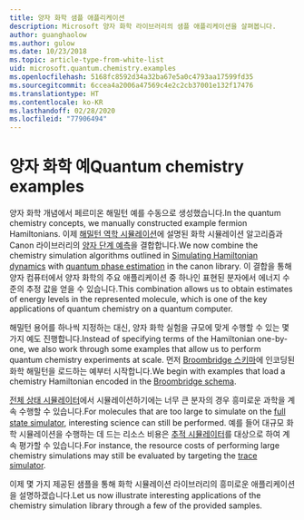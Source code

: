```yaml
---
title: 양자 화학 샘플 애플리케이션
description: Microsoft 양자 화학 라이브러리의 샘플 애플리케이션을 살펴봅니다.
author: guanghaolow
ms.author: gulow
ms.date: 10/23/2018
ms.topic: article-type-from-white-list
uid: microsoft.quantum.chemistry.examples
ms.openlocfilehash: 5168fc8592d34a32ba67e5a0c4793aa17599fd35
ms.sourcegitcommit: 6ccea4a2006a47569c4e2c2cb37001e132f17476
ms.translationtype: HT
ms.contentlocale: ko-KR
ms.lasthandoff: 02/28/2020
ms.locfileid: "77906494"
---
```

# <a name="quantum-chemistry-examples"></a><span data-ttu-id="bfb25-103">양자 화학 예</span><span class="sxs-lookup"><span data-stu-id="bfb25-103">Quantum chemistry examples</span></span>

<span data-ttu-id="bfb25-104">양자 화학 개념에서 페르미온 해밀턴 예를 수동으로 생성했습니다.</span><span class="sxs-lookup"><span data-stu-id="bfb25-104">In the quantum chemistry concepts, we manually constructed example fermion Hamiltonians.</span></span> <span data-ttu-id="bfb25-105">이제 [해밀턴 역학 시뮬레이션](xref:microsoft.quantum.libraries.standard.algorithms)에 설명된 화학 시뮬레이션 알고리즘과 Canon 라이브러리의 [양자 단계 예측](xref:microsoft.quantum.libraries.characterization)을 결합합니다.</span><span class="sxs-lookup"><span data-stu-id="bfb25-105">We now combine the chemistry simulation algorithms outlined in [Simulating Hamiltonian dynamics](xref:microsoft.quantum.libraries.standard.algorithms) with [quantum phase estimation](xref:microsoft.quantum.libraries.characterization) in the canon library.</span></span> <span data-ttu-id="bfb25-106">이 결합을 통해 양자 컴퓨터에서 양자 화학의 주요 애플리케이션 중 하나인 표현된 분자에서 에너지 수준의 추정 값을 얻을 수 있습니다.</span><span class="sxs-lookup"><span data-stu-id="bfb25-106">This combination allows us to obtain  estimates of energy levels in the represented molecule, which is one of the key applications of quantum chemistry on a quantum computer.</span></span> 

<span data-ttu-id="bfb25-107">해밀턴 용어를 하나씩 지정하는 대신, 양자 화학 실험을 규모에 맞게 수행할 수 있는 몇 가지 예도 진행합니다.</span><span class="sxs-lookup"><span data-stu-id="bfb25-107">Instead of specifying terms of the Hamiltonian one-by-one, we also work through some examples that allow us to perform quantum chemistry experiments at scale.</span></span> <span data-ttu-id="bfb25-108">먼저 [Broombridge 스키마](xref:microsoft.quantum.libraries.chemistry.schema.broombridge)에 인코딩된 화학 해밀턴을 로드하는 예부터 시작합니다.</span><span class="sxs-lookup"><span data-stu-id="bfb25-108">We begin with examples that load a chemistry Hamiltonian encoded in the [Broombridge schema](xref:microsoft.quantum.libraries.chemistry.schema.broombridge).</span></span>

<span data-ttu-id="bfb25-109">[전체 상태 시뮬레이터](xref:microsoft.quantum.machines.full-state-simulator)에서 시뮬레이션하기에는 너무 큰 분자의 경우 흥미로운 과학을 계속 수행할 수 있습니다.</span><span class="sxs-lookup"><span data-stu-id="bfb25-109">For molecules that are too large to simulate on the [full state simulator](xref:microsoft.quantum.machines.full-state-simulator), interesting science can still be performed.</span></span> <span data-ttu-id="bfb25-110">예를 들어 대규모 화학 시뮬레이션을 수행하는 데 드는 리소스 비용은 [추적 시뮬레이터](xref:microsoft.quantum.machines.qc-trace-simulator.intro)를 대상으로 하여 계속 평가할 수 있습니다.</span><span class="sxs-lookup"><span data-stu-id="bfb25-110">For instance, the resource costs of performing large chemistry simulations may still be evaluated by targeting the [trace simulator](xref:microsoft.quantum.machines.qc-trace-simulator.intro).</span></span>

<span data-ttu-id="bfb25-111">이제 몇 가지 제공된 샘플을 통해 화학 시뮬레이션 라이브러리의 흥미로운 애플리케이션을 설명하겠습니다.</span><span class="sxs-lookup"><span data-stu-id="bfb25-111">Let us now illustrate interesting applications of the chemistry simulation library through a few of the provided samples.</span></span>
